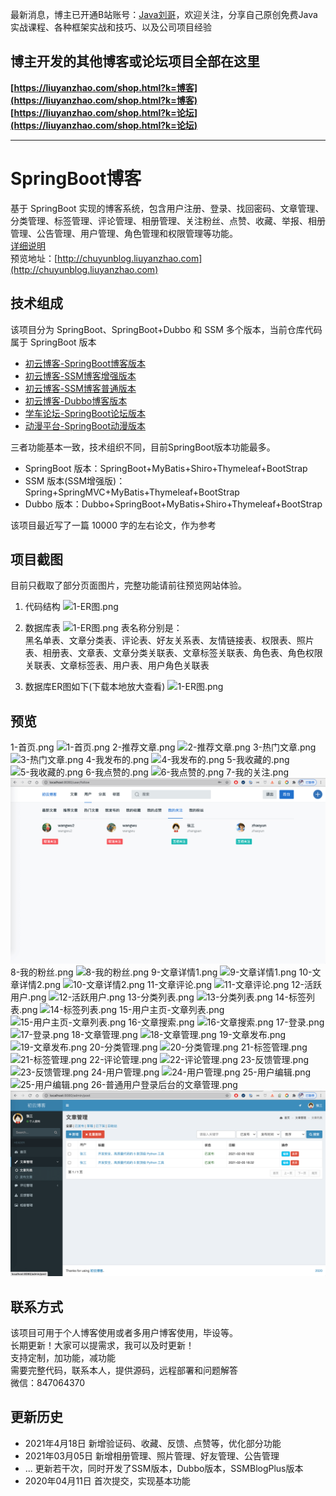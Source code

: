 最新消息，博主已开通B站账号：[Java刘哥](https://space.bilibili.com/160340478)，欢迎关注，分享自己原创免费Java实战课程、各种框架实战和技巧、以及公司项目经验

## 博主开发的其他博客或论坛项目全部在这里
**[https://liuyanzhao.com/shop.html?k=博客](https://liuyanzhao.com/shop.html?k=博客)**   <br/>
**[https://liuyanzhao.com/shop.html?k=论坛](https://liuyanzhao.com/shop.html?k=论坛)** <br/>
- -------------------------------------------------------------------------------
# SpringBoot博客
基于 SpringBoot 实现的博客系统，包含用户注册、登录、找回密码、文章管理、分类管理、标签管理、评论管理、相册管理、关注粉丝、点赞、收藏、举报、相册管理、公告管理、用户管理、角色管理和权限管理等功能。<br/>
[详细说明](http://liuyanzhao.com/shop/chuyunblog.html) <br/>
预览地址：[http://chuyunblog.liuyanzhao.com](http://chuyunblog.liuyanzhao.com)

## 技术组成
该项目分为 SpringBoot、SpringBoot+Dubbo 和 SSM 多个版本，当前仓库代码属于 SpringBoot 版本 <br/>

- [初云博客-SpringBoot博客版本](http://github.com/saysky/ChuyunBlog)
- [初云博客-SSM博客增强版本](http://github.com/saysky/SSMBlogPlus)
- [初云博客-SSM博客普通版本](http://github.com/saysky/ChuyunBlog-SSM)
- [初云博客-Dubbo博客版本](http://github.com/saysky/ChuyunBlog-Dubbo)
- [学车论坛-SpringBoot论坛版本](http://github.com/saysky/forum)
- [动漫平台-SpringBoot动漫版本](http://github.com/saysky/cartoon)

三者功能基本一致，技术组织不同，目前SpringBoot版本功能最多。
- SpringBoot 版本：SpringBoot+MyBatis+Shiro+Thymeleaf+BootStrap
- SSM 版本(SSM增强版)：Spring+SpringMVC+MyBatis+Thymeleaf+BootStrap
- Dubbo 版本：Dubbo+SpringBoot+MyBatis+Shiro+Thymeleaf+BootStrap

该项目最近写了一篇 10000 字的左右论文，作为参考 <br/>

## 项目截图
目前只截取了部分页面图片，完整功能请前往预览网站体验。 <br/>

1. 代码结构
![1-ER图.png](img/ChuyunBlog-idea.png)

2. 数据库表
![1-ER图.png](img/ChuyunBlog-navicat.png)
表名称分别是：<br/> 
黑名单表、文章分类表、评论表、好友关系表、友情链接表、权限表、照片表、相册表、文章表、文章分类关联表、文章标签关联表、角色表、角色权限关联表、文章标签表、用户表、用户角色关联表


3. 数据库ER图如下(下载本地放大查看)
![1-ER图.png](img/ChuyunBlog-ER.png)


## 预览
1-首页.png
![1-首页.png](img/1-首页.png)
2-推荐文章.png
![2-推荐文章.png](img/2-推荐文章.png)
3-热门文章.png
![3-热门文章.png](img/3-热门文章.png)
4-我发布的.png
![4-我发布的.png](img/4-我发布的.png)
5-我收藏的.png
![5-我收藏的.png](img/5-我收藏的.png)
6-我点赞的.png
![6-我点赞的.png](img/6-我点赞的.png)
7-我的关注.png
![7-我的关注.png](img/7-我的关注.png)
8-我的粉丝.png
![8-我的粉丝.png](img/8-我的粉丝.png)
9-文章详情1.png
![9-文章详情1.png](img/9-文章详情1.png)
10-文章详情2.png
![10-文章详情2.png](img/10-文章详情2.png)
11-文章评论.png
![11-文章评论.png](img/11-文章评论.png)
12-活跃用户.png
![12-活跃用户.png](img/12-活跃用户.png)
13-分类列表.png
![13-分类列表.png](img/13-分类列表.png)
14-标签列表.png
![14-标签列表.png](img/14-标签列表.png)
15-用户主页-文章列表.png
![15-用户主页-文章列表.png](img/15-用户主页-文章列表.png)
16-文章搜索.png
![16-文章搜索.png](img/16-文章搜索.png)
17-登录.png
![17-登录.png](img/17-登录.png)
18-文章管理.png
![18-文章管理.png](img/18-文章管理.png)
19-文章发布.png
![19-文章发布.png](img/19-文章发布.png)
20-分类管理.png
![20-分类管理.png](img/20-分类管理.png)
21-标签管理.png
![21-标签管理.png](img/21-标签管理.png)
22-评论管理.png
![22-评论管理.png](img/22-评论管理.png)
23-反馈管理.png
![23-反馈管理.png](img/23-反馈管理.png)
24-用户管理.png
![24-用户管理.png](img/24-用户管理.png)
25-用户编辑.png
![25-用户编辑.png](img/25-用户编辑.png)
26-普通用户登录后台的文章管理.png
![26-普通用户登录后台的文章管理.png](img/26-普通用户登录后台的文章管理.png)



## 联系方式
该项目可用于个人博客使用或者多用户博客使用，毕设等。 <br/>
长期更新！大家可以提需求，我可以及时更新！  <br/>
支持定制，加功能，减功能  <br/>
需要完整代码，联系本人，提供源码，远程部署和问题解答 <br/>
微信：847064370  <br/>

## 更新历史
- 2021年4月18日 新增验证码、收藏、反馈、点赞等，优化部分功能
- 2021年03月05日 新增相册管理、照片管理、好友管理、公告管理
- ... 更新若干次，同时开发了SSM版本，Dubbo版本，SSMBlogPlus版本
- 2020年04月11日 首次提交，实现基本功能

